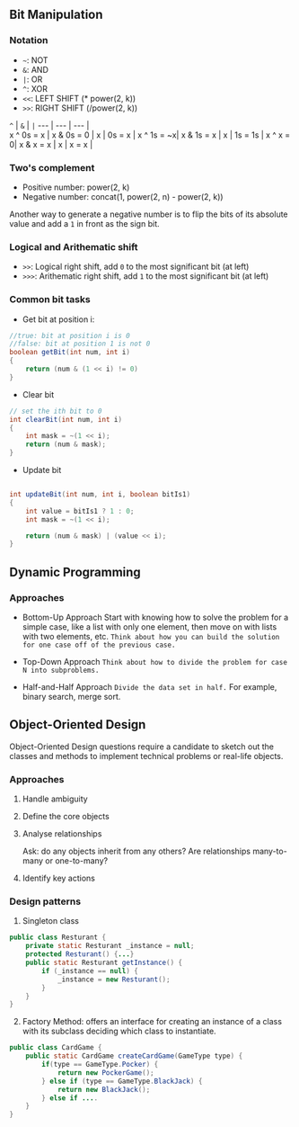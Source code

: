 ## Bit Manipulation
### Notation
* `~`: NOT
* `&`: AND
* `|`: OR
* `^`: XOR
* `<<`: LEFT SHIFT (* power(2, k))
* `>>`: RIGHT SHIFT (/power(2, k))

`^` | `&` | `|`
--- | --- | --- |  
x ^ 0s = x | x & 0s = 0 | x | 0s = x | 
x ^ 1s = ~x| x & 1s = x | x | 1s = 1s | 
x ^ x = 0| x & x = x | x | x = x | 

### Two's complement
* Positive number: power(2, k)
* Negative number: concat(1, power(2, n) - power(2, k))

Another way to generate a negative number is to flip the bits of its absolute value and add a `1` in front as the sign bit.

### Logical and Arithematic shift
* `>>`: Logical right shift, add `0` to the most significant bit (at left)
* `>>>`: Arithematic right shift, add `1` to the most significant bit (at left)

### Common bit tasks
* Get bit at position i:
```java
//true: bit at position i is 0
//false: bit at position 1 is not 0
boolean getBit(int num, int i)
{
    return (num & (1 << i) != 0)
}
```

* Clear bit
```java
// set the ith bit to 0
int clearBit(int num, int i)
{
    int mask = ~(1 << i);
    return (num & mask);
}
``` 

* Update bit 
```java

int updateBit(int num, int i, boolean bitIs1)
{
    int value = bitIs1 ? 1 : 0;
    int mask = ~(1 << i);

    return (num & mask) | (value << i);
}
```

## Dynamic Programming 

### Approaches 
* Bottom-Up Approach 
Start with knowing how to solve the problem for a simple case, like a list with only one element, then move on with lists with two elements, etc. `Think about how you can build the solution for one case off of the previous case.`

* Top-Down Approach
`Think about how to divide the problem for case N into subproblems.`

* Half-and-Half Approach
`Divide the data set in half.` For example, binary search, merge sort.

## Object-Oriented Design
Object-Oriented Design questions require a candidate to sketch out the classes and methods to implement technical problems or real-life objects. 

### Approaches 
1. Handle ambiguity 
2. Define the core objects
3. Analyse relationships 
    
    Ask: do any objects inherit from any others? Are relationships many-to-many or one-to-many?
4. Identify key actions    

### Design patterns 
1. Singleton class
```java
public class Resturant {
    private static Resturant _instance = null;
    protected Resturant() {...}
    public static Resturant getInstance() {
        if (_instance == null) {
            _instance = new Resturant();
        }
    }
}
```
2. Factory Method: offers an interface for creating an instance of a class with its subclass deciding which class to instantiate.
```java
public class CardGame {
    public static CardGame createCardGame(GameType type) {
        if(type == GameType.Pocker) {
            return new PockerGame();
        } else if (type == GameType.BlackJack) {
            return new BlackJack();
        } else if ....
    }
}
```
